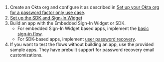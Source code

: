 1. Create an Okta org and configure it as described in [Set up your Okta org for a password factor only use case](/docs/guides/oie-embedded-common-org-setup/java/main/#set-up-your-okta-org-for-a-password-factor-only-use-case).
1. [Set up the SDK and Sign-In Widget](/docs/guides/oie-embedded-common-download-setup-app/java/main/)
1. Build an app with the Embedded Sign-In Widget or SDK.
    * For embedded Sign-In Widget based apps, implement the [basic sign-in flow](/docs/guides/oie-embedded-widget-use-case-basic-sign-in/java/main/).
    * For SDK-based apps, implement [user password recovery](/docs/guides/oie-embedded-sdk-use-case-pwd-recovery-mfa/java/main/).
1. If you want to test the flows without building an app, use the provided sample apps. They have prebuilt support for password recovery email customizations.
